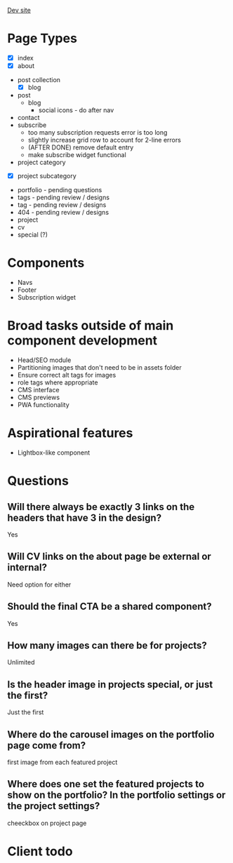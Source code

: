 [Dev site](https://alexander-golob.netlify.com)

# Page Types

- [x] index 
- [x] about 
- post collection
  - [x] blog
- post
  - blog
    - social icons - do after nav
- contact
- subscribe
  - too many subscription requests error is too long
  - slightly increase grid row to account for 2-line errors
  - (AFTER DONE) remove default entry
  - make subscribe widget functional
- project category
- [x] project subcategory
- portfolio - pending questions
- tags - pending review / designs
- tag - pending review / designs
- 404 - pending review / designs
- project
- cv
- special (?)
  
# Components
   
- Navs
- Footer
- Subscription widget

# Broad tasks outside of main component development

- Head/SEO module
- Partitioning images that don't need to be in assets folder
- Ensure correct alt tags for images
- role tags where appropriate
- CMS interface
- CMS previews
- PWA functionality

# Aspirational features
- Lightbox-like component

# Questions

## Will there always be exactly 3 links on the headers that have 3 in the design?

Yes

## Will CV links on the about page be external or internal?

Need option for either

## Should the final CTA be a shared component?

Yes

## How many images can there be for projects?
Unlimited

## Is the header image in projects special, or just the first?
Just the first

## Where do the carousel images on the portfolio page come from?
first image from each featured project

## Where does one set the featured projects to show on the portfolio? In the portfolio settings or the project settings?

cheeckbox on project page

# Client todo